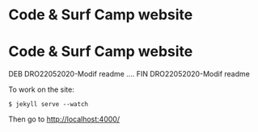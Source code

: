 # Code & Surf Camp website
# Code & Surf Camp website

DEB DRO22052020-Modif readme
....
FIN DRO22052020-Modif readme

To work on the site:

```shell
$ jekyll serve --watch
```

Then go to [http://localhost:4000/](http://localhost:4000/)